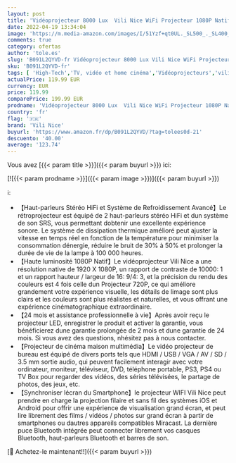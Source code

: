 ```yaml
---
layout: post
title: 'Vidéoprojecteur 8000 Lux  Vili Nice WiFi Projecteur 1080P Natif  Retroprojecteur Full HD avec 300" Supported  Soutiens 4K Projecteur LED Compatible HDMI VGA USB SD AV Ordinateur Smartphone Home Cinéma'
date: 2022-04-19 13:34:04
image: 'https://m.media-amazon.com/images/I/51Yzf+qt0UL._SL500_._SL400_.jpg'
comments: true
category: ofertas
author: 'tole.es'
slug: 'B091L2QYVD-fr Vidéoprojecteur 8000 Lux Vili Nice WiFi Projecteur 1080P...'
sku: 'B091L2QYVD-fr'
tags: [ 'High-Tech','TV, vidéo et home cinéma','Vidéoprojecteurs','vili nice','🇫🇷', ]
actualPrice: 119.99 EUR
currency: EUR
price: 119.99
comparePrice: 199.99 EUR
prodname: 'Vidéoprojecteur 8000 Lux  Vili Nice WiFi Projecteur 1080P Natif  Retroprojecteur Full HD avec 300" Supported  Soutiens 4K Projecteur LED Compatible HDMI VGA USB SD AV Ordinateur Smartphone Home Cinéma'
country: 'fr'
flag: '🇫🇷'
brand: 'Vili Nice'
buyurl: 'https://www.amazon.fr/dp/B091L2QYVD/?tag=tolees0d-21'
descuento: '40.00'
average: '123.74'
---
```


Vous avez [{{< param title >}}]({{< param buyurl >}}) ici:

[![{{< param prodname >}}]({{< param image >}})]({{< param buyurl >}})

ℹ️:

- 【Haut-parleurs Stéréo HiFi et Système de Refroidissement Avancé】Le rétroprojecteur est équipé de 2 haut-parleurs stéréo HiFi et dun système de son SRS, vous permettant dobtenir une excellente expérience sonore. Le système de dissipation thermique amélioré peut ajuster la vitesse en temps réel en fonction de la température pour minimiser la consommation dénergie, réduire le bruit de 30% à 50% et prolonger la durée de vie de la lampe à 100 000 heures.
- 【Haute luminosité 1080P Natif】Le vidéoprojecteur Vili Nice a une résolution native de 1920 X 1080P, un rapport de contraste de 10000: 1 et un rapport hauteur / largeur de 16: 9/4: 3, et la précision du rendu des couleurs est 4 fois celle dun Projecteur 720P, ce qui améliore grandement votre expérience visuelle, les détails de limage sont plus clairs et les couleurs sont plus réalistes et naturelles, et vous offrant une expérience cinématographique extraordinaire.
- 【24 mois et assistance professionnelle à vie】Après avoir reçu le projecteur LED, enregistrer le produit et activer la garantie, vous bénéficierez dune garantie prolongée de 2 mois et dune garantie de 24 mois. Si vous avez des questions, nhésitez pas à nous contacter.
- 【Projecteur de cinéma maison multimédia】Le vidéo projecteur de bureau est équipé de divers ports tels que HDMI / USB / VGA / AV / SD / 3.5 mm sortie audio, qui peuvent facilement interagir avec votre ordinateur, moniteur, téléviseur, DVD, téléphone portable, PS3, PS4 ou TV Box pour regarder des vidéos, des séries télévisées, le partage de photos, des jeux, etc.
- 【Synchroniser lécran du Smartphone】le projecteur WIFI Vili Nice peut prendre en charge la projection filaire et sans fil des systèmes iOS et Android pour offrir une expérience de visualisation grand écran, et peut lire librement des films / vidéos / photos sur grand écran à partir de smartphones ou dautres appareils compatibles Miracast. La dernière puce Bluetooth intégrée peut connecter librement vos casques Bluetooth, haut-parleurs Bluetooth et barres de son.

[🛒 Achetez-le maintenant!!]({{< param buyurl >}})
